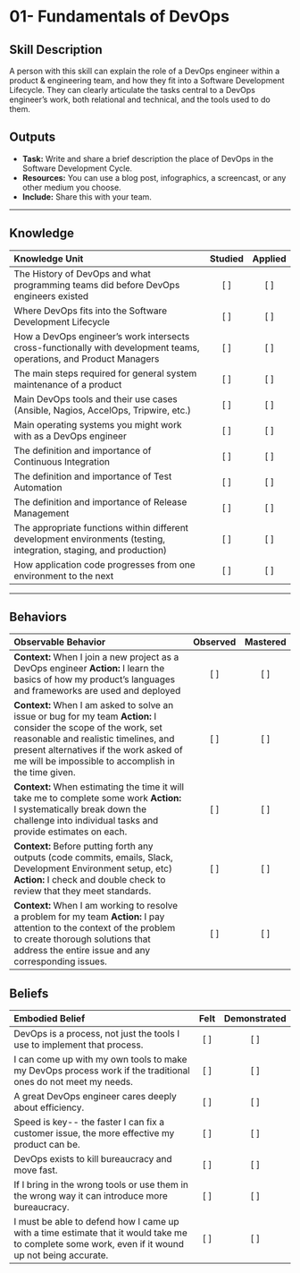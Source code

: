 # 01-  Fundamentals of DevOps

Skill Description
----------
A person with this skill can explain the role of a DevOps engineer within a product & engineering team, and how they fit into a Software Development Lifecycle. They can clearly articulate the tasks central to a DevOps engineer’s work, both relational and technical, and the tools used to do them.



Outputs
----------
- **Task:** Write and share a brief description the place of DevOps in the Software Development Cycle. 
- **Resources:** You can use a blog post, infographics, a screencast, or any other medium you choose. 
- **Include:** Share this with your team.

----------
## **Knowledge**


| Knowledge Unit   |      Studied      | Applied |
|:-------------|:------------------:|:--------:|
| The History of DevOps and what programming teams did before DevOps engineers existed | [ ] | [ ]  |
| Where DevOps fits into the Software Development Lifecycle | [ ] | [ ]  |
| How a DevOps engineer’s work intersects cross-functionally with development teams, operations, and Product Managers  | [ ] | [ ]  |
| The main steps required for general system maintenance of a product  | [ ] | [ ]  |
| Main DevOps tools and their use cases (Ansible, Nagios, AccelOps, Tripwire, etc.) | [ ] | [ ]  |
| Main operating systems you might work with as a DevOps engineer | [ ] | [ ]  |
| The definition and importance of Continuous Integration  | [ ] | [ ]  |
| The definition and importance of Test Automation  | [ ] | [ ]  |
| The definition and importance of Release Management  | [ ] | [ ]  |
| The appropriate functions within different development environments (testing, integration, staging, and production) | [ ] | [ ]  |
| How application code progresses from one environment to the next | [ ] | [ ]  |



----------


## **Behaviors**

| Observable Behavior   |      Observed      | Mastered |
|:-------------|:------------------:|:--------:|
| **Context:** When I join a new project as a DevOps engineer **Action:** I learn the basics of how my product’s languages and frameworks are used and deployed | [ ] | [ ]  |
| **Context:** When I am asked to solve an issue or bug for my team **Action:** I consider the scope of the work, set reasonable and realistic timelines, and present alternatives if the work asked of me will be impossible to accomplish in the time given. | [ ] | [ ]  |
| **Context:** When estimating the time it will take me to complete some work **Action:** I systematically break down the challenge into individual tasks and provide estimates on each. | [ ] | [ ]  
| **Context:** Before putting forth any outputs (code commits, emails, Slack, Development Environment setup, etc) **Action:** I check and double check to review that they meet standards. | [ ] | [ ]  |
| **Context:** When I am working to resolve a problem for my team **Action:** I pay attention to the context of the problem to create thorough solutions that address the entire issue and any corresponding issues. | [ ] | [ ]  |




## **Beliefs**

| Embodied Belief   |      Felt      | Demonstrated |
|:-------------|:------------------:|:--------:|
| DevOps is a process, not just the tools I use to implement that process. | [ ] | [ ]  |
| I can come up with my own tools to make my DevOps process work if the traditional ones do not meet my needs. | [ ] | [ ]  |
| A great DevOps engineer cares deeply about efficiency. | [ ] | [ ]  |
| Speed is key-- the faster I can fix a customer issue, the more effective my product can be. | [ ] | [ ]  |
| DevOps exists to kill bureaucracy and move fast. | [ ] | [ ]  |
| If I bring in the wrong tools or use them in the wrong way it can introduce more bureaucracy. | [ ] | [ ]  |
| I must be able to defend how I came up with a time estimate that it would take me to complete some work, even if it wound up not being accurate.  | [ ] | [ ]  |

